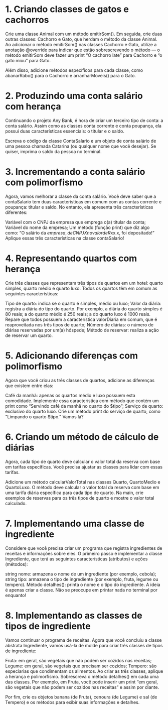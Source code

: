 # 1. Criando classes de gatos e cachorros

Crie uma classe Animal com um método emitirSom(). Em seguida, crie duas outras classes: Cachorro e Gato, que herdam o método da classe Animal. Ao adicionar o método emitirSom() nas classes Cachorro e Gato, utilize a anotação @override para indicar que estão sobrescrevendo o método — o método emitirSom deve fazer um print “O cachorro late” para Cachorro e “o gato miou” para Gato.

Além disso, adicione métodos específicos para cada classe, como abanarRabo() para o Cachorro e arranharMoveis() para o Gato.

# 2. Produzindo uma conta salário com herança

Continuando o projeto Any Bank, é hora de criar um terceiro tipo de conta: a conta salário. Assim como as classes conta corrente e conta poupança, ela possui duas características essenciais: o titular e o saldo.

Escreva o código da classe ContaSalario e um objeto de conta salário de uma pessoa chamada Catarina (ou qualquer nome que você desejar). Se quiser, imprima o saldo da pessoa no terminal.

# 3. Incrementando a conta salário com polimorfismo

Agora, vamos melhorar a classe da conta salário. Você deve saber que a contaSalario tem duas características em comum com as contas corrente e poupança: titular e saldo. No entanto, ela apresenta três características diferentes:

Variável com o CNPJ da empresa que emprega o(a) titular da conta;
Variável do nome da empresa;
Um método (função print) que diz algo como: “O salário da $empresa, de CNPJ X no valor de R$xx.x, foi depositado!”
Aplique essas três características na classe contaSalario!

# 4. Representando quartos com herança

Crie três classes que representam três tipos de quartos em um hotel: quarto simples, quarto médio e quarto luxo. Todos os quartos têm em comum as seguintes características:

Tipo de quarto: indica se o quarto é simples, médio ou luxo;
Valor da diária: registra a diária do tipo do quarto. Por exemplo, a diária do quarto simples é 80 reais; a do quarto médio é 250 reais; a do quarto luxo é 1000 reais. Repare que todos possuem a característica valorDiaria em comum, que é reaproveitada nos três tipos de quarto;
Número de diárias: o número de diárias reservadas por um(a) hóspede;
Método de reservar: realiza a ação de reservar um quarto.

# 5. Adicionando diferenças com polimorfismo

Agora que você criou as três classes de quartos, adicione as diferenças que existem entre elas:

Café da manhã: apenas os quartos médio e luxo possuem esta comodidade. Implemente essa característica com método que contém um print como “Servindo café da manhã no quarto do $tipo”;
Serviço de quarto: exclusivo do quarto luxo. Crie um método print do serviço de quarto, como "Limpando o quarto $tipo."
Vamos lá?

# 6. Criando um método de cálculo de diárias

Agora, cada tipo de quarto deve calcular o valor total da reserva com base em tarifas específicas. Você precisa ajustar as classes para lidar com essas tarifas.

Adicione um método calcularValorTotal nas classes Quarto, QuartoMedio e QuartoLuxo. O método deve calcular o valor total da reserva com base em uma tarifa diária específica para cada tipo de quarto. Na main, crie exemplos de reservas para os três tipos de quarto e mostre o valor total calculado.

# 7. Implementando uma classe de ingrediente

Considere que você precisa criar um programa que registra ingredientes de receitas e informações sobre eles. O primeiro passo é implementar a classe Ingrediente, que terá as seguintes características (atributos) e ações (métodos):

string nome: armazena o nome de um ingrediente (por exemplo, cebola);
string tipo: armazena o tipo de ingrediente (por exemplo, fruta, legume ou tempero).
Método detalhes(): printa o nome e o tipo do ingrediente.
A ideia é apenas criar a classe. Não se preocupe em printar nada no terminal por enquanto!

# 8. Implementando as classes de tipos de ingrediente

Vamos continuar o programa de receitas. Agora que você concluiu a classe abstrata Ingrediente, vamos usá-la de molde para criar três classes de tipos de ingrediente:

Fruta: em geral, são vegetais que não podem ser cozidos nas receitas;
Legume: em geral, são vegetais que precisam ser cozidos;
Tempero: são especiarias que condimentam os alimentos.
Ao criar as três classes, aplique a herança e polimorfismo. Sobrescreva o método detalhes() em cada uma das classes. Por exemplo, em Fruta, você pode inserir um print “em geral, são vegetais que não podem ser cozidos nas receitas” e assim por diante.

Por fim, crie os objetos banana (de Fruta), cenoura (de Legume) e sal (de Tempero) e os métodos para exibir suas informações e detalhes.
